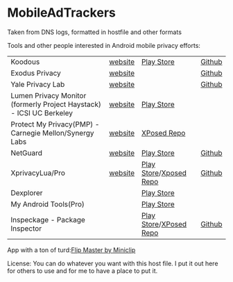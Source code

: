 # MobileAdTrackers
Taken from DNS logs, formatted in hostfile and other formats

Tools and other people interested in Android mobile privacy efforts:

|||||
|---|---|---|---|
|Koodous|[website](https://koodous.com/apks)|[Play Store](https://play.google.com/store/apps/details?id=com.koodous.android)|[Github](https://github.com/Koodous)|
|Exodus Privacy|[website](https://exodus-privacy.eu.org/)||[Github](https://github.com/Exodus-Privacy)|
|Yale Privacy Lab|[website](https://privacylab.yale.edu)||[Github](https://github.com/YalePrivacyLab)|
|Lumen Privacy Monitor (formerly Project Haystack) - ICSI UC Berkeley|[website](https://www.haystack.mobi/)|[Play Store](https://play.google.com/store/apps/details?id=edu.berkeley.icsi.haystack)||
|Protect My Privacy(PMP) - Carnegie Mellon/Synergy Labs|[website](http://www.android.protectmyprivacy.org)|[XPosed Repo](http://repo.xposed.info/module/org.synergylabs.pmpandroid)||
|NetGuard|[website](https://www.netguard.me/)|[Play Store](https://play.google.com/store/apps/details?id=eu.faircode.netguard)|[Github](https://github.com/M66B/NetGuard)|
|XprivacyLua/Pro|[website](https://lua.xprivacy.eu/)|[Play Store](https://play.google.com/store/apps/details?id=eu.faircode.xlua.pro)/[Xposed Repo](http://repo.xposed.info/module/eu.faircode.xlua)|[Github](https://github.com/M66B/XPrivacyLua)|
|Dexplorer||[Play Store](https://play.google.com/store/apps/details?id=com.dexplorer)||
|My Android Tools(Pro)||[Play Store](https://play.google.com/store/apps/details?id=cn.wq.myandroidtoolspro)||
|Inspeckage - Package Inspector||[Play Store](https://play.google.com/store/apps/details?id=mobi.acpm.inspeckage)/[XPosed Repo](http://repo.xposed.info/module/mobi.acpm.inspeckage)|[Github](https://github.com/ac-pm/Inspeckage)|

App with a ton of turd:[Flip Master by Miniclip](https://play.google.com/store/apps/details?id=com.motionvolt.flipbounce)


License: You can do whatever you want with this host file.  I put it out here for others to use and for me to have a place to put it.
